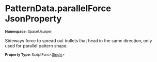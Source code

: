 # PatternData.parallelForce JsonProperty

<small>**Namespace**: SpaceUsurper</small>

Sideways force to spread out bullets that head in the same direction, only used for parallel pattern shape.

<small>**Property Type**: ScriptFunc&lt;[Single](https://docs.microsoft.com/en-us/dotnet/api/system.single?view=netframework-4.5)&gt;</small>

